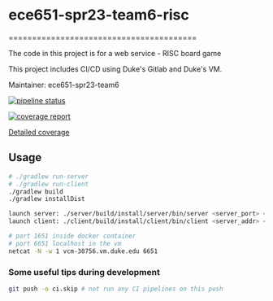 # ece651-spr23-team6-risc
========================================

The code in this project is for a web service - RISC board game

This project includes CI/CD using Duke's Gitlab and Duke's VM.

Maintainer: ece651-spr23-team6

[![pipeline status](https://gitlab.oit.duke.edu/mw515/ece651-spr23-team6-risc/badges/main/pipeline.svg)](https://gitlab.oit.duke.edu/mw515/ece651-spr23-team6-risc/-/commits/main)

[![coverage report](https://gitlab.oit.duke.edu/mw515/ece651-spr23-team6-risc/badges/main/coverage.svg)](https://gitlab.oit.duke.edu/mw515/ece651-spr23-team6-risc/-/commits/main)

[Detailed coverage](https://mw515.pages.oit.duke.edu/ece651-spr23-team6-risc/dashboard.html)

## Usage
```bash
# ./gradlew run-server
# ./gradlew run-client
./gradlew build
./gradlew installDist

launch server: ./server/build/install/server/bin/server <server_port> <player_num>
launch client: ./client/build/install/client/bin/client <server_addr> <server_port>
```


```bash
# port 1651 inside docker container
# port 6651 localhost in the vm
netcat -N -w 1 vcm-30756.vm.duke.edu 6651
```

### Some useful tips during development
```bash
git push -o ci.skip # not run any CI pipelines on this push
```


